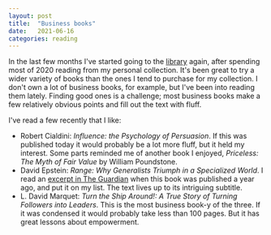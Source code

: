 ```yaml
---
layout: post
title:  "Business books"
date:   2021-06-16
categories: reading
---
```


In the last few months I've started going to the [library](https://www.brunswicklibrary.org/) again, after spending most of 2020 reading from my personal collection. It's been great to try a wider variety of books than the ones I tend to purchase for my collection. I don't own a lot of business books, for example, but I've been into reading them lately. Finding good ones is a challenge; most business books make a few relatively obvious points and fill out the text with fluff.

I've read a few recently that I like:

* Robert Cialdini: _Influence: the Psychology of Persuasion_. If this was published today it would probably be a lot more fluff, but it held my interest. Some parts reminded me of another book I enjoyed, _Priceless: The Myth of Fair Value_ by William Poundstone.
* David Epstein: _Range: Why Generalists Triumph in a Specialized World_. I read an [excerpt in The Guardian](https://www.theguardian.com/lifeandstyle/2019/jul/12/generalise-dont-specialise-why-focusing-too-narrowly-is-bad-for-us) when this book was published a year ago, and put it on my list. The text lives up to its intriguing subtitle.
* L. David Marquet: _Turn the Ship Around!: A True Story of Turning Followers into Leaders_. This is the most business book-y of the three. If it was condensed it would probably take less than 100 pages. But it has great lessons about empowerment.
